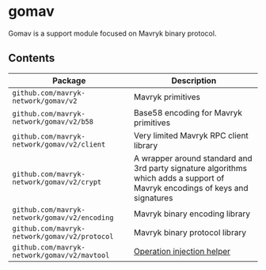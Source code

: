 # gomav

Gomav is a support module focused on Mavryk binary protocol.

## Contents

| Package | Description |
|---------|-------------|
| `github.com/mavryk-network/gomav/v2` | Mavryk primitives |
| `github.com/mavryk-network/gomav/v2/b58` | Base58 encoding for Mavryk primitives |
| `github.com/mavryk-network/gomav/v2/client` | Very limited Mavryk RPC client library |
| `github.com/mavryk-network/gomav/v2/crypt` | A wrapper around standard and 3rd party signature algorithms which adds a support of Mavryk encodings of keys and signatures |
| `github.com/mavryk-network/gomav/v2/encoding` | Mavryk binary encoding library |
| `github.com/mavryk-network/gomav/v2/protocol` | Mavryk binary protocol library |
| `github.com/mavryk-network/gomav/v2/mavtool` | [Operation injection helper](mavtool/README.md) |
